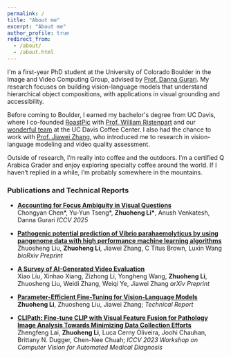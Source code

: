 ```yaml
---
permalink: /
title: "About me"
excerpt: "About me"
author_profile: true
redirect_from: 
  - /about/
  - /about.html
---
```


I'm a first-year PhD student at the University of Colorado Boulder in the Image and Video Computing Group, advised by [Prof. Danna Gurari](https://dannagurari.colorado.edu/). My research focuses on building vision-language models that understand hierarchical object compositions, with applications in visual grounding and accessibility.

Before coming to Boulder, I earned my bachelor's degree from UC Davis, where I co-founded [RoastPic](https://www.roastpic.com/) with [Prof. William Ristenpart](https://coffeecenter.ucdavis.edu/people/william-ristenpart) and our [wonderful team](https://www.roastpic.com/about-us) at the UC Davis Coffee Center. I also had the chance to work with [Prof. Jiawei Zhang](http://jiaweizhang.net/), who introduced me to research in vision-language modeling and video quality assessment.

Outside of research, I’m really into coffee and the outdoors. I’m a certified Q Arabica Grader and enjoy exploring specialty coffee around the world. If I haven’t replied in a while, I’m probably somewhere in the mountains.


### Publications and Technical Reports
* **[Accounting for Focus Ambiguity in Visual Questions](https://arxiv.org/abs/2501.02201)**  
Chongyan Chen\*, Yu-Yun Tseng\*, **Zhuoheng Li\***, Anush Venkatesh, Danna Gurari
*ICCV 2025*

* **[Pathogenic potential prediction of Vibrio parahaemolyticus by using pangenome data with high performance machine learning algorithms](https://www.biorxiv.org/content/10.1101/2025.04.08.647818v1.full.pdf)**
  Zhuosheng Liu, **Zhuoheng Li**, Jiawei Zhang, C Titus Brown, Luxin Wang
*bioRxiv Preprint*

* **[A Survey of AI-Generated Video Evaluation](https://arxiv.org/pdf/2410.19884)**  
Xiao Liu, Xinhao Xiang, Zizhong Li, Yongheng Wang, **Zhuoheng Li**, Zhuosheng Liu, Weidi Zhang, Weiqi Ye, Jiawei Zhang
*arXiv Preprint*

* **[Parameter-Efficient Fine-Tuning for Vision-Language Models](https://andy-lzh.github.io/files/PEFT_CLIP.pdf)**  
**Zhuoheng Li**, Zhuosheng Liu, Jiawei Zhang; 
 *Technical Report*

* **[CLIPath: Fine-tune CLIP with Visual Feature Fusion for Pathology Image Analysis Towards Minimizing Data Collection Efforts](https://openaccess.thecvf.com/content/ICCV2023W/CVAMD/papers/Lai_CLIPath_Fine-Tune_CLIP_with_Visual_Feature_Fusion_for_Pathology_Image_ICCVW_2023_paper.pdf)**  
 Zhengfeng Lai, **Zhuoheng Li**, Luca Cerny Oliveira, Joohi Chauhan, Brittany N. Dugger, Chen-Nee Chuah; 
 *ICCV 2023 Workshop on Computer Vision for Automated Medical Diagnosis*